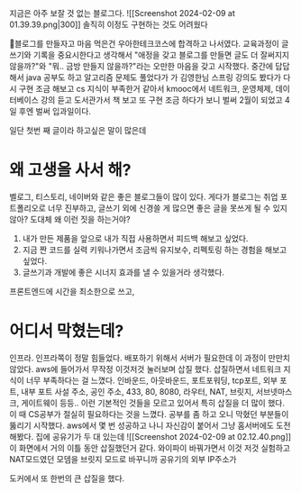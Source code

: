 지금은 아주 보잘 것 없는 블로그다.
![[Screenshot 2024-02-09 at 01.39.39.png|300]]
솔직히  이정도 구현하는 것도 어려웠다

블로그를 만들자고 마음 먹은건 우아한테크코스에 합격하고 나서였다.
교육과정이 글쓰기와 기록을 중요시한다고 생각해서 "애정을 갖고 블로그를 만들면 글도 더 잘써지지 않을까?"와 "뭐.. 금방 만들지 않을까?"라는 오만한 마음을 갖고 시작했다.
중간에 답답해서 java 공부도 하고 알고리즘 문제도 풀었다가 가 김영한님 스프링 강의도 봤다가 다시 구현 조금 해보고 cs 지식이 부족한거 같아서 kmooc에서 네트워크, 운영체제, 데이터베이스 강의 듣고 도서관가서 책 보고 또 구현 조금 하다가 보니 벌써 2월이 되었고 4일 후엔 벌써 입과일이다.

일단 첫번 째 글이라 하고싶은 말이 많은데 


# 왜 고생을 사서 해?

벨로그, 티스토리, 네이버와 같은 좋은 블로그들이 많이 있다. 게다가 블로그는 취업 포트폴리오로 너무 진부하고, 글쓰기 외에 신경쓸 게 많으면 좋은 글을 못쓰게 될 수 있지 않아? 도대체 왜 이런 짓을 하는거야?

1. 내가 만든 제품을 앞으로 내가 직접 사용하면서 피드백 해보고 싶었다.
2. 지금 짠 코드를 실력 키워나가면서 조금씩 유지보수, 리펙토링 하는 경험을 해보고 싶었다.
3. 글쓰기과 개발에 좋은 시너지 효과를 낼 수 있을거라 생각했다.

프론트엔드에 시간을 최소한으로 쓰고, 

# 어디서 막혔는데?

인프라. 인프라쪽이 정말 힘들었다. 배포하기 위해서 서버가 필요한데 이 과정이 만만치 않았다. aws에 들어가서 무작정 이것저것 눌러보며 삽질 했다. 삽질하면서 네트워크 지식이 너무 부족하다는 걸 느꼈다. 인바운드, 아웃바운드, 포트포워딩, tcp포트, 외부 포트, 내부 포트 사설 주소, 공인 주소, 433, 80, 8080, 라우터, NAT, 브릿지, 서브넷마스크, 게이트웨이 등등.. 이런 기본적인 것들을 모르고 있어서 특히 삽질을 더 많이 했다. 이 때 CS공부가 절실히 필요하다는 것을 느꼈다.
공부를 좀 하고 오니 막혔던 부분들이 뚫리기 시작했다. aws에서 몇 번 성공하고 나니 자신감이 붙어서 그냥 홈서버에도 도전 해봤다. 집에 공유기가 두 대 있는데 
![[Screenshot 2024-02-09 at 02.12.40.png]]
이 화면에서 거의 이틀 동안 삽질했던거 같다. 와이파이 바꿔가면서 이것 저것 실험하고  NAT모드였던 모뎀을 브릿지 모드로 바꾸니까 공유기의 외부 IP주소가 

도커에서 또 한번의 큰 삽질을 했다.

